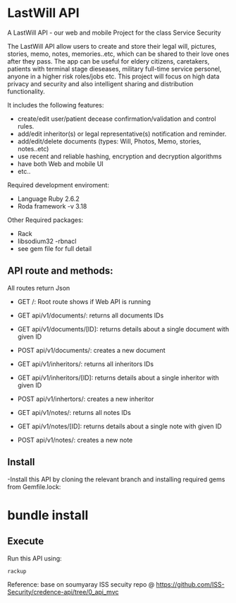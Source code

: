 # LastWill API

A LastWill API - our web and mobile Project for the class Service Security

The LastWill API allow users to create and store their legal will, pictures, stories, memo, notes, memories..etc, which can be shared to their love ones after they pass. The app can be useful for eldery citizens, caretakers,  patients with terminal stage dieseases, military full-time service personel, anyone in a higher risk roles/jobs etc.  This project will focus on high data privacy and security and also intelligent sharing and distribution functionality.

It includes the following features:
  - create/edit user/patient decease confirmation/validation and control rules.
  - add/edit inheritor(s) or legal representative(s) notification and reminder.
  - add/edit/delete documents (types: Will, Photos, Memo, stories, notes..etc)
  - use recent and reliable hashing, encryption and decryption algorithms
  - have both Web and mobile UI
  - etc..

 Required development enviroment:
  - Language Ruby 2.6.2
  - Roda framework -v 3.18

 Other Required packages:
   - Rack
   - libsodium32 -rbnacl
   - see gem file for full detail

## API route and methods:

All routes return Json
- GET /: Root route shows if Web API is running
- GET api/v1/documents/: returns all documents IDs
- GET api/v1/documents/[ID]: returns details about a single document with given ID
- POST api/v1/documents/: creates a new document


- GET api/v1/inheritors/: returns all inheritors IDs
- GET api/v1/inheritors/[ID]: returns details about a single inheritor with given ID
- POST api/v1/inhertors/: creates a new inheritor

- GET api/v1/notes/: returns all notes IDs
- GET api/v1/notes/[ID]: returns details about a single note with given ID
- POST api/v1/notes/: creates a new note

## Install
-Install this API by cloning the relevant branch and installing required gems from Gemfile.lock:
 # bundle install

## Execute

Run this API using:

 ```shell
 rackup
 ```


Reference: base on soumyaray ISS secuity repo @ https://github.com/ISS-Security/credence-api/tree/0_api_mvc
